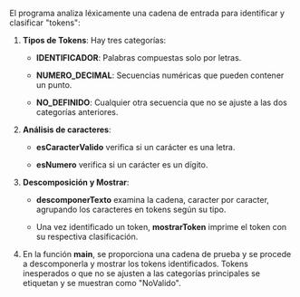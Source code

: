 El programa analiza léxicamente una cadena de entrada para identificar y
clasificar \"tokens\":

1.  **Tipos de Tokens**: Hay tres categorías:

    -   **IDENTIFICADOR**: Palabras compuestas solo por letras.

    -   **NUMERO_DECIMAL**: Secuencias numéricas que pueden contener un
        punto.

    -   **NO_DEFINIDO**: Cualquier otra secuencia que no se ajuste a las
        dos categorías anteriores.

2.  **Análisis de caracteres**:

    -   **esCaracterValido** verifica si un carácter es una letra.

    -   **esNumero** verifica si un carácter es un dígito.

3.  **Descomposición y Mostrar**:

    -   **descomponerTexto** examina la cadena, caracter por caracter,
        agrupando los caracteres en tokens según su tipo.

    -   Una vez identificado un token, **mostrarToken** imprime el token
        con su respectiva clasificación.

4.  En la función **main**, se proporciona una cadena de prueba y se
    procede a descomponerla y mostrar los tokens identificados. Tokens
    inesperados o que no se ajusten a las categorías principales se
    etiquetan y se muestran como \"NoValido\".
